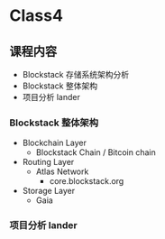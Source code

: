# Class4

## 课程内容
- Blockstack 存储系统架构分析
- Blockstack 整体架构
- 项目分析 lander

### Blockstack 整体架构
- Blockchain Layer
  - Blockstack Chain / Bitcoin chain
- Routing Layer
  - Atlas Network
    - core.blockstack.org
- Storage Layer
  - Gaia


### 项目分析 lander

